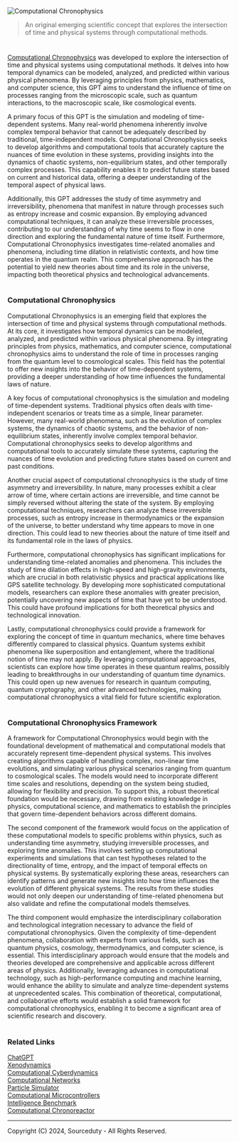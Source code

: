 ![Computational Chronophysics](https://github.com/user-attachments/assets/b871c94f-bea0-4388-8227-50fb0d8f9fe3)

> An original emerging scientific concept that explores the intersection of time and physical systems through computational methods.

#

[Computational Chronophysics](https://chatgpt.com/g/g-6fStHVZEI-computational-chronophysics) was developed to explore the intersection of time and physical systems using computational methods. It delves into how temporal dynamics can be modeled, analyzed, and predicted within various physical phenomena. By leveraging principles from physics, mathematics, and computer science, this GPT aims to understand the influence of time on processes ranging from the microscopic scale, such as quantum interactions, to the macroscopic scale, like cosmological events.

A primary focus of this GPT is the simulation and modeling of time-dependent systems. Many real-world phenomena inherently involve complex temporal behavior that cannot be adequately described by traditional, time-independent models. Computational Chronophysics seeks to develop algorithms and computational tools that accurately capture the nuances of time evolution in these systems, providing insights into the dynamics of chaotic systems, non-equilibrium states, and other temporally complex processes. This capability enables it to predict future states based on current and historical data, offering a deeper understanding of the temporal aspect of physical laws.

Additionally, this GPT addresses the study of time asymmetry and irreversibility, phenomena that manifest in nature through processes such as entropy increase and cosmic expansion. By employing advanced computational techniques, it can analyze these irreversible processes, contributing to our understanding of why time seems to flow in one direction and exploring the fundamental nature of time itself. Furthermore, Computational Chronophysics investigates time-related anomalies and phenomena, including time dilation in relativistic contexts, and how time operates in the quantum realm. This comprehensive approach has the potential to yield new theories about time and its role in the universe, impacting both theoretical physics and technological advancements.

#
### Computational Chronophysics

Computational Chronophysics is an emerging field that explores the intersection of time and physical systems through computational methods. At its core, it investigates how temporal dynamics can be modeled, analyzed, and predicted within various physical phenomena. By integrating principles from physics, mathematics, and computer science, computational chronophysics aims to understand the role of time in processes ranging from the quantum level to cosmological scales. This field has the potential to offer new insights into the behavior of time-dependent systems, providing a deeper understanding of how time influences the fundamental laws of nature.

A key focus of computational chronophysics is the simulation and modeling of time-dependent systems. Traditional physics often deals with time-independent scenarios or treats time as a simple, linear parameter. However, many real-world phenomena, such as the evolution of complex systems, the dynamics of chaotic systems, and the behavior of non-equilibrium states, inherently involve complex temporal behavior. Computational chronophysics seeks to develop algorithms and computational tools to accurately simulate these systems, capturing the nuances of time evolution and predicting future states based on current and past conditions.

Another crucial aspect of computational chronophysics is the study of time asymmetry and irreversibility. In nature, many processes exhibit a clear arrow of time, where certain actions are irreversible, and time cannot be simply reversed without altering the state of the system. By employing computational techniques, researchers can analyze these irreversible processes, such as entropy increase in thermodynamics or the expansion of the universe, to better understand why time appears to move in one direction. This could lead to new theories about the nature of time itself and its fundamental role in the laws of physics.

Furthermore, computational chronophysics has significant implications for understanding time-related anomalies and phenomena. This includes the study of time dilation effects in high-speed and high-gravity environments, which are crucial in both relativistic physics and practical applications like GPS satellite technology. By developing more sophisticated computational models, researchers can explore these anomalies with greater precision, potentially uncovering new aspects of time that have yet to be understood. This could have profound implications for both theoretical physics and technological innovation.

Lastly, computational chronophysics could provide a framework for exploring the concept of time in quantum mechanics, where time behaves differently compared to classical physics. Quantum systems exhibit phenomena like superposition and entanglement, where the traditional notion of time may not apply. By leveraging computational approaches, scientists can explore how time operates in these quantum realms, possibly leading to breakthroughs in our understanding of quantum time dynamics. This could open up new avenues for research in quantum computing, quantum cryptography, and other advanced technologies, making computational chronophysics a vital field for future scientific exploration.

#
### Computational Chronophysics Framework

A framework for Computational Chronophysics would begin with the foundational development of mathematical and computational models that accurately represent time-dependent physical systems. This involves creating algorithms capable of handling complex, non-linear time evolutions, and simulating various physical scenarios ranging from quantum to cosmological scales. The models would need to incorporate different time scales and resolutions, depending on the system being studied, allowing for flexibility and precision. To support this, a robust theoretical foundation would be necessary, drawing from existing knowledge in physics, computational science, and mathematics to establish the principles that govern time-dependent behaviors across different domains.

The second component of the framework would focus on the application of these computational models to specific problems within physics, such as understanding time asymmetry, studying irreversible processes, and exploring time anomalies. This involves setting up computational experiments and simulations that can test hypotheses related to the directionality of time, entropy, and the impact of temporal effects on physical systems. By systematically exploring these areas, researchers can identify patterns and generate new insights into how time influences the evolution of different physical systems. The results from these studies would not only deepen our understanding of time-related phenomena but also validate and refine the computational models themselves.

The third component would emphasize the interdisciplinary collaboration and technological integration necessary to advance the field of computational chronophysics. Given the complexity of time-dependent phenomena, collaboration with experts from various fields, such as quantum physics, cosmology, thermodynamics, and computer science, is essential. This interdisciplinary approach would ensure that the models and theories developed are comprehensive and applicable across different areas of physics. Additionally, leveraging advances in computational technology, such as high-performance computing and machine learning, would enhance the ability to simulate and analyze time-dependent systems at unprecedented scales. This combination of theoretical, computational, and collaborative efforts would establish a solid framework for computational chronophysics, enabling it to become a significant area of scientific research and discovery.

#
### Related Links

[ChatGPT](https://github.com/sourceduty/ChatGPT)
<br>
[Xenodynamics](https://github.com/sourceduty/Xenodynamics)
<br>
[Computational Cyberdynamics](https://github.com/sourceduty/Computational_Cyberdynamics)
<br>
[Computational Networks](https://github.com/sourceduty/Computational_Networks)
<br>
[Particle Simulator](https://github.com/sourceduty/Particle_Simulator)
<br>
[Computational Microcontrollers](https://github.com/sourceduty/Computational_Microcontrollers)
<br>
[Intelligence Benchmark](https://github.com/sourceduty/Intelligence_Benchmark)
<br>
[Computational Chronoreactor](https://github.com/sourceduty/Computational_Chronoreactor)

***
Copyright (C) 2024, Sourceduty - All Rights Reserved.
